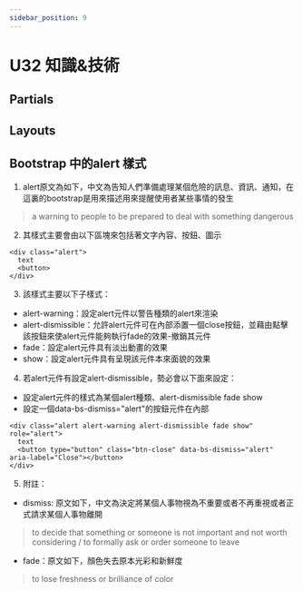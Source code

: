 ```yaml
---
sidebar_position: 9
---
```


# U32 知識&技術


## Partials 


## Layouts

## Bootstrap 中的alert 樣式
1. alert原文為如下，中文為告知人們準備處理某個危險的訊息、資訊、通知，在這裏的bootstrap是用來描述用來提醒使用者某些事情的發生
> a warning to people to be prepared to deal with something dangerous

2. 其樣式主要會由以下區塊來包括著文字內容、按鈕、圖示
```
<div class="alert">
  text
  <button>
</div>
```
3. 該樣式主要以下子樣式：
  - alert-warning：設定alert元件以警告種類的alert來渲染
  - alert-dismissible：允許alert元件可在內部添置一個close按鈕，並藉由點擊該按鈕來使alert元件能夠執行fade的效果-撤銷其元件
  - fade：設定alert元件具有淡出動畫的效果
  - show：設定alert元件具有呈現該元件本來面貌的效果
4. 若alert元件有設定alert-dismissible，勢必會以下面來設定：
  - 設定alert元件的樣式為某個alert種類、alert-dismissible fade show
  - 設定一個data-bs-dismiss="alert"的按鈕元件在內部
```
<div class="alert alert-warning alert-dismissible fade show" role="alert">
  text
  <button type="button" class="btn-close" data-bs-dismiss="alert" aria-label="Close"></button>
</div>
```

5. 附註：
  - dismiss: 原文如下，中文為決定將某個人事物視為不重要或者不再重視或者正式請求某個人事物離開
  > to decide that something or someone is not important and not worth considering / to formally ask or order someone to leave
  - fade：原文如下，顏色失去原本光彩和新鮮度
  > to lose freshness or brilliance of color